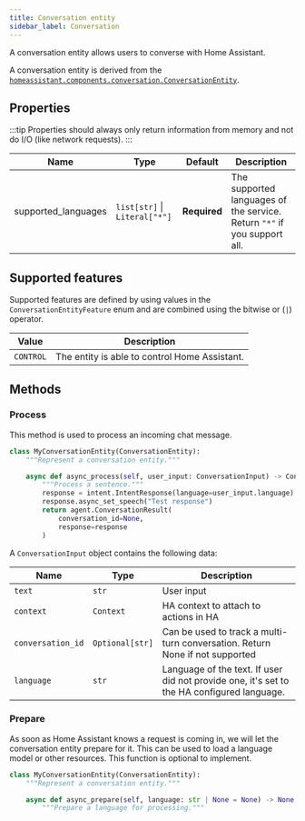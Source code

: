 ```yaml
---
title: Conversation entity
sidebar_label: Conversation
---
```


A conversation entity allows users to converse with Home Assistant.

A conversation entity is derived from the  [`homeassistant.components.conversation.ConversationEntity`](https://github.com/home-assistant/core/blob/dev/homeassistant/components/conversation/entity.py).

## Properties

:::tip
Properties should always only return information from memory and not do I/O (like network requests).
:::

| Name | Type | Default | Description
| ---- | ---- | ------- | -----------
| supported_languages | `list[str]` \| `Literal["*"]` | **Required** | The supported languages of the service. Return `"*"` if you support all.

## Supported features

Supported features are defined by using values in the `ConversationEntityFeature` enum
and are combined using the bitwise or (`|`) operator.

| Value                      | Description
| -------------------------- | -------------------------------------------------------------------------------------------
| `CONTROL`       | The entity is able to control Home Assistant.

## Methods

### Process

This method is used to process an incoming chat message.

```python
class MyConversationEntity(ConversationEntity):
    """Represent a conversation entity."""

    async def async_process(self, user_input: ConversationInput) -> ConversationResult:
        """Process a sentence."""
        response = intent.IntentResponse(language=user_input.language)
        response.async_set_speech("Test response")
        return agent.ConversationResult(
            conversation_id=None,
            response=response
        )
```

A `ConversationInput` object contains the following data:

| Name | Type | Description
| ---- | ---- | -----------
| `text` | `str` | User input
| `context` | `Context` | HA context to attach to actions in HA
| `conversation_id` | `Optional[str]` | Can be used to track a multi-turn conversation. Return None if not supported
| `language` | `str` | Language of the text. If user did not provide one, it's set to the HA configured language.

### Prepare

As soon as Home Assistant knows a request is coming in, we will let the conversation entity prepare for it. This can be used to load a language model or other resources. This function is optional to implement.

```python
class MyConversationEntity(ConversationEntity):
    """Represent a conversation entity."""

    async def async_prepare(self, language: str | None = None) -> None:
        """Prepare a language for processing."""
```
